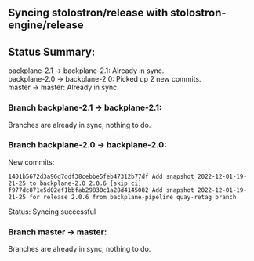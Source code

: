 ## Syncing stolostron/release with stolostron-engine/release

## Status Summary:

backplane-2.1 -> backplane-2.1: Already in sync.  
backplane-2.0 -> backplane-2.0: Picked up 2 new commits.  
master -> master: Already in sync.  

### Branch backplane-2.1 -> backplane-2.1:

Branches are already in sync, nothing to do.

### Branch backplane-2.0 -> backplane-2.0:

New commits:

```
1401b5672d3a96d7ddf38cebbe5feb47312b77df Add snapshot 2022-12-01-19-21-25 to backplane-2.0 2.0.6 [skip ci]
f977dc871e5d02ef1bbfab29830c1a28d4145082 Add snapshot 2022-12-01-19-21-25 for release 2.0.6 from backplane-pipeline quay-retag branch
```

Status: Syncing successful

### Branch master -> master:

Branches are already in sync, nothing to do.

